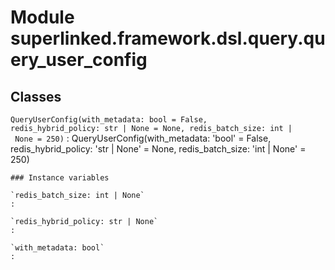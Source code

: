 Module superlinked.framework.dsl.query.query_user_config
========================================================

Classes
-------

`QueryUserConfig(with_metadata: bool = False, redis_hybrid_policy: str | None = None, redis_batch_size: int | None = 250)`
:   QueryUserConfig(with_metadata: 'bool' = False, redis_hybrid_policy: 'str | None' = None, redis_batch_size: 'int | None' = 250)

    ### Instance variables

    `redis_batch_size: int | None`
    :

    `redis_hybrid_policy: str | None`
    :

    `with_metadata: bool`
    :